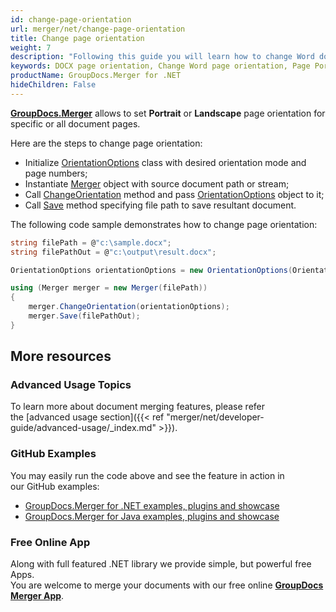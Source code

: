 ```yaml
---
id: change-page-orientation
url: merger/net/change-page-orientation
title: Change page orientation
weight: 7
description: "Following this guide you will learn how to change Word document page orientation to Portrait or Landscape using GroupDocs.Merger for .NET."
keywords: DOCX page orientation, Change Word page orientation, Page Portrait orientation, Page Landscape orientation, 
productName: GroupDocs.Merger for .NET
hideChildren: False
---
```

**[GroupDocs.Merger](https://products.groupdocs.com/merger/net)** allows to set **Portrait** or **Landscape** page orientation for specific or all document pages.

Here are the steps to change page orientation:

*   Initialize [OrientationOptions](https://apireference.groupdocs.com/net/merger/groupdocs.merger.domain.options/orientationoptions) class with desired orientation mode and page numbers;
*   Instantiate [Merger](https://apireference.groupdocs.com/net/merger/groupdocs.merger/merger) object with source document path or stream;
*   Call [ChangeOrientation](https://apireference.groupdocs.com/net/merger/groupdocs.merger/merger/methods/changeorientation) method and pass [OrientationOptions](https://apireference.groupdocs.com/net/merger/groupdocs.merger.domain.options/orientationoptions) object to it;
*   Call [Save](https://apireference.groupdocs.com/net/merger/groupdocs.merger.merger/save/methods/1) method specifying file path to save resultant document.

The following code sample demonstrates how to change page orientation:

```csharp
string filePath = @"c:\sample.docx";
string filePathOut = @"c:\output\result.docx";

OrientationOptions orientationOptions = new OrientationOptions(OrientationMode.Landscape, new int[] { 3, 4 });

using (Merger merger = new Merger(filePath))
{
    merger.ChangeOrientation(orientationOptions);
    merger.Save(filePathOut);
}
```

## More resources
### Advanced Usage Topics 
To learn more about document merging features, please refer the [advanced usage section]({{< ref "merger/net/developer-guide/advanced-usage/_index.md" >}}).

### GitHub Examples 
You may easily run the code above and see the feature in action in our GitHub examples:
*   [GroupDocs.Merger for .NET examples, plugins and showcase](https://github.com/groupdocs-merger/GroupDocs.Merger-for-.NET)    
*   [GroupDocs.Merger for Java examples, plugins and showcase](https://github.com/groupdocs-merger/GroupDocs.Merger-for-Java)    

### Free Online App

Along with full featured .NET library we provide simple, but powerful free Apps.  
You are welcome to merge your documents with our free online **[GroupDocs Merger App](https://products.groupdocs.app/merger)**.
